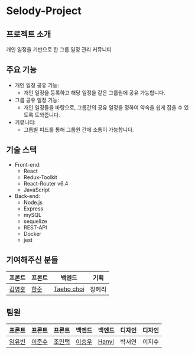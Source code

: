 # Selody-Project

## 프로젝트 소개

개인 일정을 기반으로 한 그룹 일정 관리 커뮤니티

## 주요 기능

- 개인 일정 공유 기능:
    - 개인 일정을 등록하고 해당 일정을 같은 그룹원에 공유 가능합니다.
- 그룹 공유 일정 기능:
    - 개인 일정들을 바탕으로, 그룹간의 공유 일정을 정하여 약속을 쉽게 잡을 수 있도록 도와줍니다.
- 커뮤니티:
    - 그룹별 피드를 통해 그룹원 간에 소통이 가능합니다. 

## 기술 스택

- Front-end:
  - React
  - Redux-Toolkit
  - React-Router v6.4
  - JavaScript
- Back-end:
  - Node.js
  - Express
  - mySQL
  - sequelize
  - REST-API
  - Docker
  - jest

## 기여해주신 분들
| 프론트 | 프론트 | 백엔드 | 기획 |
| --- | --- | --- | --- |
| [김영훈](https://github.com/joseph0926) | [한준](https://github.com/97970z) |[Taeho choi](https://github.com/Taehoya) | 장혜리 |

## 팀원
| 프론트 | 프론트 | 프론트 | 백엔드 | 백엔드 | 디자인 | 디자인 |
| --- | --- | --- | --- | --- | --- | --- |
| [임유빈](https://github.com/Been0701) | [이준수](https://github.com/2Junsu) | [조민택](https://github.com/MintaekCho) | [이승우](https://github.com/GGANCC1) | [Hanyi](https://github.com/hanyiseo2) | 박서연 | 이지수 |

